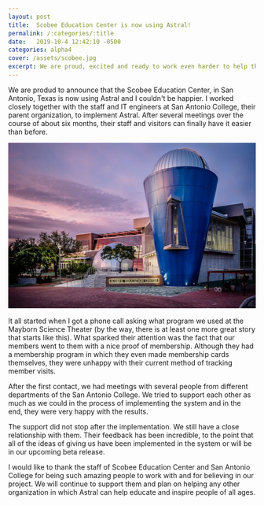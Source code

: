 ```yaml
---
layout: post
title:  Scobee Education Center is now using Astral!
permalink: /:categories/:title
date:   2019-10-4 12:42:10 -0500
categories: alpha4
cover: /assets/scobee.jpg
excerpt: We are proud, excited and ready to work even harder to help them and other organizations educate and inspire their communities.
---
```


We are produd to announce that the Scobee Education Center, in San Antonio, Texas is now using Astral
and I couldn't be happier. I worked closely together with the staff and IT engineers at San Antonio
College, their parent organization, to implement Astral. After several meetings over the course of about
six months, their staff and visitors can finally have it easier than before.

<img src="/assets/scobee.jpg" class="ui fluid image" />

It all started when I got a phone call asking what program we used at the Mayborn Science Theater 
(by the way, there is at least one more great story that starts like this). What sparked their attention 
was the fact that our members went to them with a nice proof of membership. Although they had a membership
program in which they even made membership cards themselves, they were unhappy with their current method
of tracking member visits.

After the first contact, we had meetings with several people from different departments of the San Antonio
College. We tried to support each other as much as we could in the process of implementing the system
and in the end, they were very happy with the results.

The support did not stop after the implementation. We still have a close relationship with them. Their
feedback has been incredible, to the point that all of the ideas of giving us have been implemented
in the system or will be in our upcoming beta release.

I would like to thank the staff of Scobee Education Center and San Antonio College for being such 
amazing people to work with and for believing in our project. We will continue to support them and plan
on helping any other organization in which Astral can help educate and inspire people of all ages.
